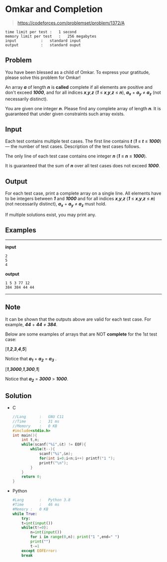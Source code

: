 # Omkar and Completion

> https://codeforces.com/problemset/problem/1372/A

```
time limit per test	:	1 second
memory limit per test	:	256 megabytes
input			:	standard input
output			:	standard ouput
```

## Problem

You have been blessed as a child of Omkar. To express your gratitude, please solve this problem for Omkar!

An array ***a*** of length ***n*** is **called** complete if all elements are positive and don't exceed ***1000***, and for all indices ***x***,***y***,***z*** (***1*** ≤ ***x***,***y***,***z*** ≤ ***n***), ***a<sub>x</sub>*** + ***a<sub>y</sub>*** ≠ ***a<sub>z</sub>*** (not necessarily distinct).

You are given one integer ***n***. Please find any complete array of length ***n***. It is guaranteed that under given constraints such array exists.

## Input

Each test contains multiple test cases. The first line contains ***t*** (***1*** ≤ ***t*** ≤ ***1000***)  — the number of test cases. Description of the test cases follows.

The only line of each test case contains one integer ***n*** (***1*** ≤ ***n*** ≤ ***1000***).

It is guaranteed that the sum of ***n*** over all test cases does not exceed ***1000***.

## Output

For each test case, print a complete array on a single line. All elements have to be integers between ***1*** and ***1000*** and for all indices ***x***,***y***,***z*** (***1*** ≤ ***x***,***y***,***z*** ≤ ***n***) (not necessarily distinct), ***a<sub>x</sub>*** + ***a<sub>y</sub>*** ≠ ***a<sub>z</sub>*** must hold.

If multiple solutions exist, you may print any.

## Examples

---
**input**
```
2
5
4
```
**output**
```
1 5 3 77 12
384 384 44 44
```
---

## Note

It can be shown that the outputs above are valid for each test case. For example, ***44*** + ***44*** ≠ ***384***.

Below are some examples of arrays that are NOT **complete** for the 1st test case:

[***1***,***2***,***3***,***4***,***5***]

Notice that ***a<sub>1</sub>*** + ***a<sub>2</sub>*** = ***a<sub>3</sub>*** .

[***1***,***3000***,***1***,***300***,***1***]

Notice that ***a<sub>2</sub>*** = ***3000*** > ***1000***.

## Solution

* C

	```c
	//Lang		:	GNU C11
	//Time		:	31 ms
	//Memory	:	0 KB
	#include<stdio.h>
	int main(){
		int t,n;
		while(scanf("%i",&t) != EOF){
			while(t--){
				scanf("%i",&n);
				for(int i=0;i<n;i++) printf("1 ");
				printf("\n");
			}
		}
		return 0;
	}
	```

* Python

	```py
	#Lang		:	Python 3.8
	#Time		:	46 ms
	#Memory	:	0 KB
	while True:
	    try:
		t=int(input())
		while(t!=0):
			n=int(input())
			for i in range(0,n): print("1 ",end=" ")
			print("")
			t-=1
	    except EOFError:
		break
	```
